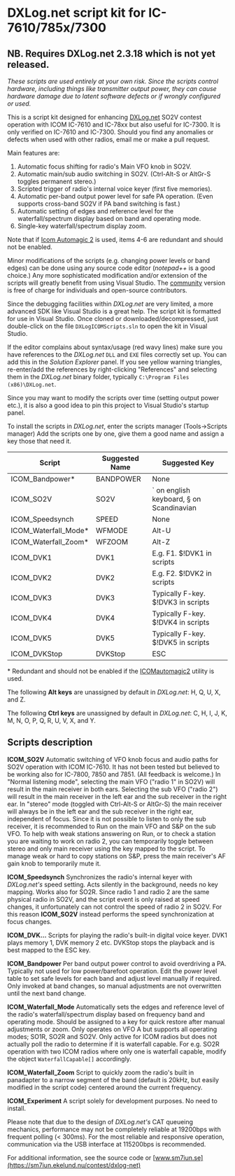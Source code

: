 # DXLog.net script kit for IC-7610/785x/7300
 
## NB. Requires DXLog.net 2.3.18 which is not yet released.

*These scripts are used entirely at your own risk. Since the scripts control hardware, 
including things like transmitter output power, they can cause 
hardware damage due to latent software defects or if wrongly configured or used.*

This is a script kit designed for enhancing [DXLog.net](http://dxlog.net) SO2V contest operation with
ICOM IC-7610 and IC-78xx but also useful for IC-7300. It is only verified on IC-7610 and IC-7300.
Should you find any anomalies or defects when used with other radios, email me or make a pull request.

Main features are:
1. Automatic focus shifting for radio's Main VFO knob in SO2V.
2. Automatic main/sub audio switching in SO2V. (Ctrl-Alt-S or AltGr-S toggles permanent stereo.)
3. Scripted trigger of radio's internal voice keyer (first five memories).
4. Automatic per-band output power level for safe PA operation. (Even supports cross-band SO2V if PA band switching is fast.) 
5. Automatic setting of edges and reference level for the waterfall/spectrum display based on band and operating mode. 
6. Single-key waterfall/spectrum display zoom. 

Note that if [Icom Automagic 2](https://github.com/bjornekelund/ICOMautomagic2) is used, items 4-6 are 
redundant and should not be enabled. 

Minor modifications of the scripts (e.g. changing power levels or band edges) can be 
done using any source code editor (*notepad++* is a good choice.)
Any more sophisticated modification and/or extension of the scripts will greatly 
benefit from using Visual Studio. The [community](https://visualstudio.microsoft.com/downloads)
version is free of charge for individuals and open-source contributors. 

Since the debugging facilities within *DXLog.net* are very limited, a more 
advanced SDK like Visual Studio is a great help.
The script kit is formatted for use in Visual Studio. Once cloned or 
downloaded/decompressed, just double-click on the file `DXLogICOMScripts.sln` 
to open the kit in Visual Studio.

If the editor complains about syntax/usage (red wavy lines) make sure you have 
references to the *DXLog.net* `DLL` and `EXE` files correctly set up. 
You can add this in the *Solution Explorer* panel. If you see yellow warning 
triangles, re-enter/add the references by right-clicking "References" and 
selecting them in the *DXLog.net* binary folder, 
typically `C:\Program Files (x86)\DXLog.net`.

Since you may want to modify the scripts over time (setting output power etc.), 
it is also a good idea to pin this project to Visual Studio's startup panel.

To install the scripts in *DXLog.net*, enter the scripts manager (Tools->Scripts manager)
Add the scripts one by one, give them a good name and assign a key those that need it.


| Script               | Suggested Name | Suggested Key                            |
|----------------------|----------------|------------------------------------------|
| ICOM_Bandpower*      | BANDPOWER      | None                                     |
| ICOM_SO2V            | SO2V           | ` on english keyboard, § on Scandinavian | 
| ICOM_Speedsynch      | SPEED          | None                                     | 
| ICOM_Waterfall_Mode* | WFMODE         | Alt-U                                    | 
| ICOM_Waterfall_Zoom* | WFZOOM         | Alt-Z                                    |
| ICOM_DVK1            | DVK1           | E.g. F1. $!DVK1 in scripts               |
| ICOM_DVK2            | DVK2           | E.g. F2. $!DVK2 in scripts               |
| ICOM_DVK3            | DVK3           | Typically F-key. $!DVK3 in scripts       |
| ICOM_DVK4            | DVK4           | Typically F-key. $!DVK4 in scripts       |
| ICOM_DVK5            | DVK5           | Typically F-key. $!DVK5 in scripts       |
| ICOM_DVKStop         | DVKStop        | ESC                                      |


\* Redundant and should not be enabled if the [ICOMautomagic2](https://github.com/bjornekelund/ICOMautomagic2) utility is used.

The following **Alt keys** are unassigned by default in *DXLog.net*: H, Q, U, X, and Z.

The following **Ctrl keys** are unassigned by default in *DXLog.net*: C, H, I, J, K, M, N, O, P, 
Q, R, U, V, X, and Y.

## Scripts description

**ICOM_SO2V** Automatic switching of VFO knob focus and audio paths for SO2V operation 
with ICOM IC-7610. It has not been tested but believed to be working also for IC-7800, 
7850 and 7851. (All feedback is welcome.) In "Normal listening mode", selecting the 
main VFO ("radio 1" in SO2V) will result in the main receiver in both ears. 
Selecting the sub VFO ("radio 2") will result in the main receiver in the left ear 
and the sub receiver in the right ear. In "stereo" mode (toggled with Ctrl-Alt-S 
or AltGr-S) the main receiver will always be in the left ear and the sub receiver 
in the right ear, independent of focus. Since it is not possible to listen to only 
the sub receiver, it is recommended to Run on the main VFO and S&P on the sub VFO. 
To help with weak stations answering on Run, or to check a station you are waiting 
to work on radio 2, you can temporarily toggle between stereo and only main receiver 
using the key mapped to the script. To manage weak or hard to copy stations on S&P, 
press the main receiver's AF gain knob to temporarily mute it. 

**ICOM_Speedsynch** Synchronizes the radio's internal keyer with *DXLog.net's* speed setting.
Acts silently in the background, needs no key mapping. Works also for SO2R. Since radio 1 and 
radio 2 are the same physical radio in SO2V, and the script event is only raised at speed 
changes, it unfortunately can not control the speed of radio 2 in SO2V. 
For this reason **ICOM_SO2V** instead performs the speed synchronization at focus changes.

**ICOM_DVK...** Scripts for playing the radio's built-in digital voice keyer. 
DVK1 plays memory 1, DVK memory 2 etc. DVKStop stops the playback and is 
best mapped to the ESC key.

**ICOM_Bandpower** Per band output power control to avoid overdriving a PA. 
Typically not used for low power/barefoot operation. Edit the power level table 
to set safe levels for each band and adjust level manually if required. 
Only invoked at band changes, so manual adjustments are not overwritten 
until the next band change.

**ICOM_Waterfall_Mode** Automatically sets the edges and reference level of the 
radio's waterfall/spectrum display based on frequency band and operating mode. 
Should be assigned to a key for quick restore after manual adjustments or zoom.
Only operates on VFO A but supports all operating modes; SO1R, SO2R and SO2V.
Only active for ICOM radios but does not actually poll the radio to determine 
if it is waterfall capable. For e.g. SO2R operation with two ICOM radios where 
only one is waterfall capable, modify the object `WaterfallCapable[]` accordingly.

**ICOM_Waterfall_Zoom** Script to quickly zoom the radio's built in panadapter to a 
narrow segment of the band (default is 20kHz, but easily modified in the script code) 
centered around the current frequency.

**ICOM_Experiment** A script solely for development purposes. No need to install. 

Please note that due to the design of *DXLog.net's* CAT queueing mechanics, 
performance may not be completely reliable at 19200bps with frequent polling (< 300ms). 
For the most reliable and responsive operation, communication via the USB interface 
at 115200bps is recommended.

For additional information, see the source code or [www.sm7iun.se](https://sm7iun.ekelund.nu/contest/dxlog-net)

